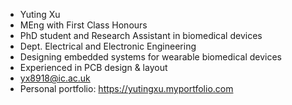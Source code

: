 - Yuting Xu
- MEng with First Class Honours
- PhD student and Research Assistant in biomedical devices
- Dept. Electrical and Electronic Engineering
- Designing embedded systems for wearable biomedical devices
- Experienced in PCB design & layout
- yx8918@ic.ac.uk
- Personal portfolio: https://yutingxu.myportfolio.com

<!---
YutingXu/YutingXu is a ✨ special ✨ repository because its `README.md` (this file) appears on your GitHub profile.
You can click the Preview link to take a look at your changes.
--->
